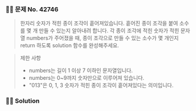 ### 🧑‍💻 문제 No. 42746

> 한자리 숫자가 적힌 종이 조각이 흩어져있습니다.
> 흩어진 종이 조각을 붙여 소수를 몇 개 만들 수 있는지 알아내려 합니다.
> 각 종이 조각에 적힌 숫자가 적힌 문자열 numbers가 주어졌을 때, 종이 조각으로 만들 수 있는 소수가 몇 개인지 return 하도록 solution 함수를 완성해주세요.

> 제한 사항
>
> - numbers는 길이 1 이상 7 이하인 문자열입니다.
> - numbers는 0~9까지 숫자만으로 이루어져 있습니다.
> - "013"은 0, 1, 3 숫자가 적힌 종이 조각이 흩어져있다는 의미입니다.

### 🧑‍💻 Solution
